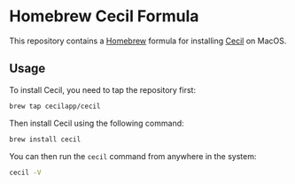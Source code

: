 # Homebrew Cecil Formula

This repository contains a [Homebrew](https://brew.sh) formula for installing [Cecil](https://github.com/Cecilapp/Cecil) on MacOS.

## Usage

To install Cecil, you need to tap the repository first:

```bash
brew tap cecilapp/cecil
```

Then install Cecil using the following command:

```bash
brew install cecil
```

You can then run the `cecil` command from anywhere in the system:

```bash
cecil -V
```
